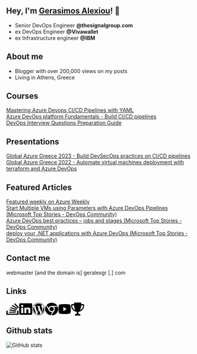 
## Hey, I'm <a href="https://geralexgr.com" target="_blank">Gerasimos Alexiou</a>! 👋

- Senior DevOps Engineer **@thesignalgroup.com**
- ex DevOps Engineer  **@Vivawallet**  
- ex Infrastructure engineer **@IBM**


## About me 
- Blogger with over 200,000 views on my posts  
- Living in Athens, Greece

## Courses
[Mastering Azure Devops CI/CD Pipelines with YAML](https://www.udemy.com/course/mastering-azure-devops-cicd-pipelines-with-yaml)  
[Azure DevOps platform Fundamentals - Build CI/CD pipelines](https://www.udemy.com/course/azure-devops-platform-fundamentals-build-cicd-pipelines/)  
[DevOps Interview Questions Preparation Guide](https://www.udemy.com/course/devops-interview-questions-preparation-guide/)  


## Presentations
[Global Azure Greece 2023 - Build DevSecOps practices on CI/CD pipelines](https://global-azure-athens-2023.azurewebsites.net)  
[Global Azure Greece 2022 - Automate virtual machines deployment with terraform and Azure DevOps](https://global-azure-greece-2022.azurewebsites.net/)

## Featured Articles
[Featured weekly on Azure Weekly](https://azureweekly.info)  
[Start Multiple VMs using Parameters with Azure DevOps Pipelines (Microsoft Top Stories - DevOps Community)](https://devblogs.microsoft.com/devops/top-stories-from-the-microsoft-devops-community-06-13-2022/)  
[Azure DevOps best practices – jobs and stages (Microsoft Top Stories - DevOps Community)](https://devblogs.microsoft.com/devops/top-stories-from-the-microsoft-devops-community-2022-02-18/)  
[deploy your .NET applications with Azure DevOps (Microsoft Top Stories - DevOps Community)](https://devblogs.microsoft.com/devops/top-stories-from-the-microsoft-devops-community-2022-01-28/)  




## Contact me

webmaster [and the domain is] geralexgr [.] com

## Links




[<img align="left" alt="StackOverflow" width="35px" height="35px"  src="assets/stack-overflow-brands.svg" />][stackoverflow]
[<img align="left" alt="Linkedin" width="35px" height="35px"  src="assets/linkedin-brands.svg" />][linkedin]
[<img align="left" alt="blog" width="35px" height="35px"  src="assets/wordpress-brands.svg" />][blog]
[<img align="left" alt="site" width="35px" height="35px"  src="assets/chrome-brands.svg" />][site]
[<img align="left" alt="youtube" width="35px" height="35px"  src="assets/youtube-brands.svg" />][youtube]
[<img align="left" alt="youtube" width="35px" height="35px"  src="assets/trophy.svg" />][credly]

<br />
<br />


 ## Github stats
<!-- ![Metrics](https://metrics.lecoq.io/geralexgr?template=classic&repositories.forks=true&isocalendar=1&languages=1&habits=1&gists=1&base=header%2C%20activity%2C%20community%2C%20repositories%2C%20metadata&base.indepth=false&base.hireable=false&isocalendar=false&isocalendar.duration=half-year&languages=false&languages.ignored=html%2Cjavascript&languages.limit=8&languages.threshold=0%25&languages.other=false&languages.colors=github&languages.sections=most-used&languages.indepth=false&languages.analysis.timeout=15&languages.categories=markup%2C%20programming&languages.recent.categories=markup%2C%20programming&languages.recent.load=300&languages.recent.days=14&habits=false&habits.from=200&habits.days=14&habits.facts=true&habits.charts=false&habits.charts.type=classic&habits.trim=false&habits.languages.limit=8&habits.languages.threshold=0%25&gists=false&config.timezone=Europe%2FAthens) -->

![GitHub stats](https://github-readme-stats.vercel.app/api?username=geralexgr&show_icons=true&theme=transparent&cache_seconds=32600)

<!---
[![GeralexGR's GitHub stats](https://github-readme-stats.vercel.app/api?username=geralexgr)](https://github.com/geralexgr/github/blob/main/README.md)

[![Top Langs](https://github-readme-stats.vercel.app/api/top-langs/?username=geralexgr&layout=compact)](https://github.com/geralexgr/github/blob/main/README.md)
--->


[stackoverflow]: https://stackoverflow.com/users/1509124/geralexgr
[linkedin]: https://linkedin.com/in/geralexgr
[blog]: https://blog.geralexgr.com
[youtube]: https://www.youtube.com/@geralexgr
[site]: https://geralexgr.com
[credly]: https://www.credly.com/users/gerasimos.alexiou/badges

